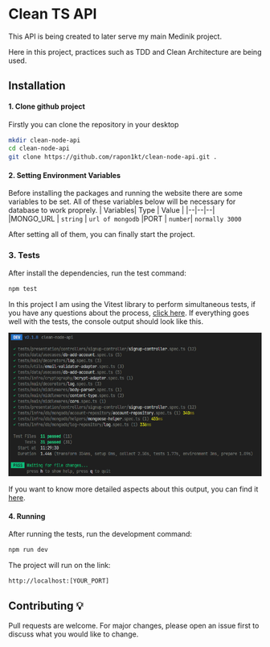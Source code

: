# Clean TS API

This API is being created to later serve my main Medinik project.

Here in this project, practices such as TDD and Clean Architecture are being used.

## Installation 
#### 1. Clone github project
Firstly you can clone the repository in your desktop

```bash
mkdir clean-node-api
cd clean-node-api
git clone https://github.com/rapon1kt/clean-node-api.git .
```

#### 2. Setting Environment Variables
Before installing the packages and running the website there are some variables to be set. All of these variables below will be necessary for database to work proprely. 
|  Variables| Type | Value | 
|--|--|--|
|MONGO_URL | `string` | `url of mongodb`
|PORT | `number`| `normally 3000`

After setting all of them, you can finally start the project.

### 3. Tests
After install the dependencies, run the test command:

```bash
npm test
```
In this project I am using the Vitest library to perform simultaneous tests, if you have any questions about the process, [click here](https://vitest.dev/guide/).
If everything goes well with the tests, the console output should look like this.

![alt text](public/vitest-log.png)

If you want to know more detailed aspects about this output, you can find it [here](https://vitest.dev/guide/reporters.html).

#### 4. Running
After running the tests, run the development command:
```bash
npm run dev
```

The project will run on the link:
```bash
http://localhost:[YOUR_PORT]
```

## Contributing 💡

Pull requests are welcome. For major changes, please open an issue first
to discuss what you would like to change.
